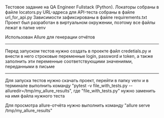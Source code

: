 Тестовое задание на QA Engineer Fullstack (Python).
Локаторы собраны в файле locators.py
URL-адреса для API-теста собраны в файле url_for_api.py
Зависимости зафиксированы в файле  requirements.txt
Проект был разработан в виртуальном окружении, поэтому все файлы лежат в папке venv

Использован Allure для генерации отчётов

*****
Перед запуском тестов нужно создать в проекте файл credetials.py и внести в него строковые переменные login, password и token, 
а также заполнить эти переменные соответствующими значениями, переданными в письме
*****

Для запуска тестов нужно скачать проект, перейти в папку venv и в терминале выполнить команду "pytest -v file_with_tests.py --alluredir=/tmp/my_allure_results", 
где "file_with_tests.py" нужно заменить на имя файла нужного теста

Для просмотра allure-отчёта нужно выполнить команду "allure serve /tmp/my_allure_results"
